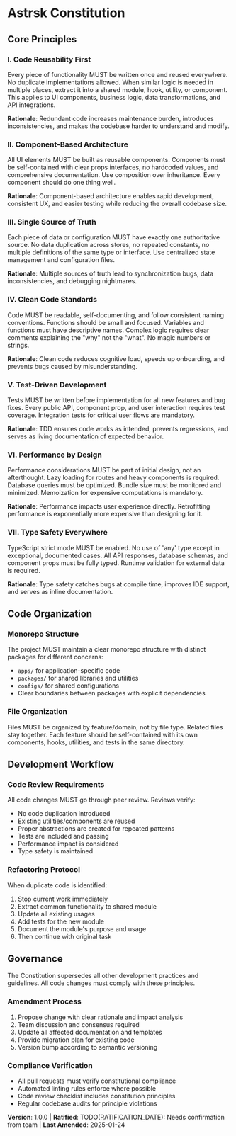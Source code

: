 <!-- Sync Impact Report
Version change: 0.0.0 → 1.0.0
Modified principles: None (initial ratification)
Added sections: All principles and sections (initial version)
Removed sections: None
Templates requiring updates:
- plan-template.md: ✅ verified (references constitution check)
- spec-template.md: ✅ verified (no direct constitution references)
- tasks-template.md: ✅ verified (follows TDD and modular principles)
Follow-up TODOs: RATIFICATION_DATE needs confirmation
-->

# Astrsk Constitution

## Core Principles

### I. Code Reusability First
Every piece of functionality MUST be written once and reused everywhere. No duplicate implementations allowed. When similar logic is needed in multiple places, extract it into a shared module, hook, utility, or component. This applies to UI components, business logic, data transformations, and API integrations.

**Rationale**: Redundant code increases maintenance burden, introduces inconsistencies, and makes the codebase harder to understand and modify.

### II. Component-Based Architecture
All UI elements MUST be built as reusable components. Components must be self-contained with clear props interfaces, no hardcoded values, and comprehensive documentation. Use composition over inheritance. Every component should do one thing well.

**Rationale**: Component-based architecture enables rapid development, consistent UX, and easier testing while reducing the overall codebase size.

### III. Single Source of Truth
Each piece of data or configuration MUST have exactly one authoritative source. No data duplication across stores, no repeated constants, no multiple definitions of the same type or interface. Use centralized state management and configuration files.

**Rationale**: Multiple sources of truth lead to synchronization bugs, data inconsistencies, and debugging nightmares.

### IV. Clean Code Standards
Code MUST be readable, self-documenting, and follow consistent naming conventions. Functions should be small and focused. Variables and functions must have descriptive names. Complex logic requires clear comments explaining the "why" not the "what". No magic numbers or strings.

**Rationale**: Clean code reduces cognitive load, speeds up onboarding, and prevents bugs caused by misunderstanding.

### V. Test-Driven Development
Tests MUST be written before implementation for all new features and bug fixes. Every public API, component prop, and user interaction requires test coverage. Integration tests for critical user flows are mandatory.

**Rationale**: TDD ensures code works as intended, prevents regressions, and serves as living documentation of expected behavior.

### VI. Performance by Design
Performance considerations MUST be part of initial design, not an afterthought. Lazy loading for routes and heavy components is required. Database queries must be optimized. Bundle size must be monitored and minimized. Memoization for expensive computations is mandatory.

**Rationale**: Performance impacts user experience directly. Retrofitting performance is exponentially more expensive than designing for it.

### VII. Type Safety Everywhere
TypeScript strict mode MUST be enabled. No use of 'any' type except in exceptional, documented cases. All API responses, database schemas, and component props must be fully typed. Runtime validation for external data is required.

**Rationale**: Type safety catches bugs at compile time, improves IDE support, and serves as inline documentation.

## Code Organization

### Monorepo Structure
The project MUST maintain a clear monorepo structure with distinct packages for different concerns:
- `apps/` for application-specific code
- `packages/` for shared libraries and utilities
- `configs/` for shared configurations
- Clear boundaries between packages with explicit dependencies

### File Organization
Files MUST be organized by feature/domain, not by file type. Related files stay together. Each feature should be self-contained with its own components, hooks, utilities, and tests in the same directory.

## Development Workflow

### Code Review Requirements
All code changes MUST go through peer review. Reviews verify:
- No code duplication introduced
- Existing utilities/components are reused
- Proper abstractions are created for repeated patterns
- Tests are included and passing
- Performance impact is considered
- Type safety is maintained

### Refactoring Protocol
When duplicate code is identified:
1. Stop current work immediately
2. Extract common functionality to shared module
3. Update all existing usages
4. Add tests for the new module
5. Document the module's purpose and usage
6. Then continue with original task

## Governance

The Constitution supersedes all other development practices and guidelines. All code changes must comply with these principles.

### Amendment Process
1. Propose change with clear rationale and impact analysis
2. Team discussion and consensus required
3. Update all affected documentation and templates
4. Provide migration plan for existing code
5. Version bump according to semantic versioning

### Compliance Verification
- All pull requests must verify constitutional compliance
- Automated linting rules enforce where possible
- Code review checklist includes constitution principles
- Regular codebase audits for principle violations

**Version**: 1.0.0 | **Ratified**: TODO(RATIFICATION_DATE): Needs confirmation from team | **Last Amended**: 2025-01-24